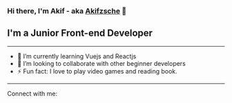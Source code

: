 
### Hi there, I'm Akif - aka <a href="https://akifzsche.github.io/">Akifzsche</a> 👋

## I'm a Junior Front-end Developer 
<hr/>
<ul>
<li>🌱 I’m currently learning Vuejs and Reactjs</li>
<li>🤝 I’m looking to collaborate with other beginner developers</li>
<li>⚡ Fun fact: I love to play video games and reading book.</li>
</ul>
<hr/>

Connect with me:



